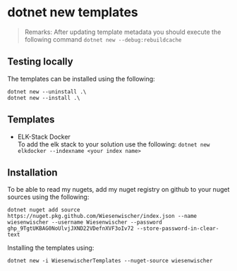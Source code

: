 # dotnet new  templates


> Remarks:
After updating template metadata you should execute the following command
    ````
    dotnet new --debug:rebuildcache
    ````
## Testing locally
The templates can be installed using the following:
````
dotnet new --uninstall .\
dotnet new --install .\
````
## Templates
- ELK-Stack Docker   
       To add the elk stack to your solution use the following:
        ````
        dotnet new elkdocker --indexname <your index name>
        ````
        
## Installation

To be able to read my nugets, add my nuget registry on github to your nuget sources using the following:
````
dotnet nuget add source https://nuget.pkg.github.com/Wiesenwischer/index.json --name wiesenwischer --username Wiesenwischer --password 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 --store-password-in-clear-text
````

Installing the templates using:
````
dotnet new -i WiesenwischerTemplates --nuget-source wiesenwischer
````
